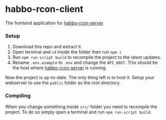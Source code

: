 # habbo-rcon-client
The frontend application for [habbo-rcon-server](https://github.com/higoka/habbo-rcon-server)

### Setup
1. Download this repo and extract it.
2. Open terminal and `cd` inside the folder then run `npm i`
3. Run `npm run-script build` to recompile the project to the latest updates.
4. Rename `.env.example` to `.env` and change the `API_HOST`. This should be the host where [habbo-rcon-server](https://github.com/higoka/habbo-rcon-server) is running.

Now the project is up-to-date. The only thing left is to host it.
Setup your webserver to use the `public` folder as the root directory.

### Compiling
When you change something inside `src/` folder you need to recompile the project.
To do so simply open a terminal and run `npm run-script build`.
